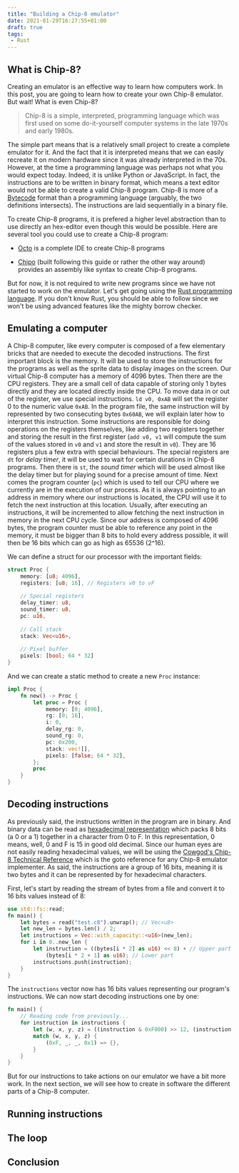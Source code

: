 ```yaml
---
title: "Building a Chip-8 emulator"
date: 2021-01-29T16:27:55+01:00
draft: true
tags:
 - Rust
---
```


## What is Chip-8?

Creating an emulator is an effective way to learn how computers work.
In this post, you are going to learn how to create your own Chip-8 emulator. But wait! What is even Chip-8?

> Chip-8 is a simple, interpreted, programming language which was first used on some do-it-yourself computer systems in the late 1970s and early 1980s.

The simple part means that is a relatively small project to create a complete emulator for it. And the fact that it is interpreted means that we can easily recreate it on modern hardware since it was already interpreted in the 70s. However, at the time a programming language was perhaps not what you would expect today. Indeed, it is unlike Python or JavaScript. In fact, the instructions are to be written in binary format, which means a text editor would not be able to create a valid Chip-8 program. Chip-8 is more of a [Bytecode](https://en.wikipedia.org/wiki/Bytecode) format than a programming language (arguably, the two definitions intersects). The instructions are laid sequentially in a binary file.

To create Chip-8 programs, it is prefered a higher level abstraction than to use directly an hex-editor even though this would be possible. Here are several tool you could use to create a Chip-8 program:

 - [Octo](https://internet-janitor.itch.io/octo) is a complete IDE to create Chip-8 programs

 - [Chipo](https://chipo.ber.gp/) (built following this guide or rather the other way around) provides an assembly like syntax to create Chip-8 programs.

But for now, it is not required to write new programs since we have not started to work on the emulator. Let's get going using the [Rust programming language](https://www.rust-lang.org/). If you don't know Rust, you should be able to follow since we won't be using advanced features like the mighty borrow checker.

## Emulating a computer

A Chip-8 computer, like every computer is composed of a few elementary bricks that are needed to execute the decoded instructions.
The first important block is the memory. It will be used to store the instructions for the programs as well as the sprite data to display images on the screen. Our virtual Chip-8 computer has a memory of 4096 bytes. Then there are the CPU registers. They are a small cell of data capable of storing only 1 bytes directly and they are located directly inside the CPU. To move data in or out of the register, we use special instructions. `ld v0, 0xAB` will set the register 0 to the numeric value `0xAB`. In the program file, the same instruction will by represented by two consecuting bytes `0x60AB`, we will explain later how to interpret this instruction. Some instructions are responsible for doing operations on the registers themselves, like adding two registers together and storing the result in the first register (`add v0, v1` will compute the sum of the values stored in `v0` and `v1` and store the result in `v0`). They are 16 registers plus a few extra with special behaviours. The special registers are `dt` for _delay timer_, it will be used to wait for certain durations in Chip-8 programs. Then there is `st`, the _sound timer_ which will be used almost like the delay timer but for playing sound for a precise amount of time. Next comes the program counter (`pc`) which is used to tell our CPU where we currently are in the execution of our process. As it is always pointing to an address in memory where our instructions is located, the CPU will use it to fetch the next instruction at this location. Usually, after executing an instructions, it will be incremented to allow fetching the next instruction in memory in the next CPU cycle. Since our address is composed of 4096 bytes, the program counter must be able to reference any point in the memory, it must be bigger than 8 bits to hold every address possible, it will then be 16 bits which can go as high as 65536 (2^16).

We can define a struct for our processor with the important fields:

```rust
struct Proc {
    memory: [u8; 4096],
    registers: [u8; 16], // Registers v0 to vF
    
    // Special registers
    delay_timer: u8,
    sound_timer: u8,
    pc: u16,
    
    // Call stack
    stack: Vec<u16>,
    
    // Pixel buffer
    pixels: [bool; 64 * 32]
}
```

And we can create a static method to create a new `Proc` instance:

```rust
impl Proc {
    fn new() -> Proc {
        let proc = Proc {
            memory: [0; 4096],
            rg: [0; 16],
            i: 0,
            delay_rg: 0,
            sound_rg: 0,
            pc: 0x200,
            stack: vec![],
            pixels: [false; 64 * 32],
        };
        proc
    }
}
```

## Decoding instructions

As previously said, the instructions written in the program are in binary. And binary data can be read as [hexadecimal representation](https://en.wikipedia.org/wiki/Hexadecimal) which packs 8 bits (a 0 or a 1) together in a character from 0 to F. In this representation, 0 means, well, 0 and F is 15 in good old decimal.
Since our human eyes are not easily reading hexadecimal values, we will be using the [Cowgod's Chip-8 Technical Reference](http://devernay.free.fr/hacks/chip8/C8TECH10.HTM) which is the goto reference for any Chip-8 emulator implementer. As said, the instructions are a group of 16 bits, meaning it is two bytes and it can be represented by for hexadecimal characters.

First, let's start by reading the stream of bytes from a file and convert it to 16 bits values instead of 8:

```rust 
use std::fs::read;
fn main() {
    let bytes = read("test.c8").unwrap(); // Vec<u8>
    let new_len = bytes.len() / 2;
    let instructions = Vec::with_capacity::<u16>(new_len);
    for i in 0..new_len {
        let instruction = ((bytes[i * 2] as u16) << 8) + // Upper part
            (bytes[i * 2 + 1] as u16); // Lower part
        instructions.push(instruction);
    }
}
```

The `instructions` vector now has 16 bits values representing our program's instructions. We can now start decoding instructions one by one:

```rust
fn main() {
    // Reading code from previously...
    for instruction in instructions {
        let (w, x, y, z) = ((instruction & 0xF000) >> 12, (instruction & 0xF00) >> 8, (instruction & 0xF0) >> 4, instruction & 0xF);
        match (w, x, y, z) {
            (0xF, _, _, 0x1) => {},
        }
    }
}
```

But for our instructions to take actions on our emulator we have a bit more work. In the next section, we will see how to create in software the different parts of a Chip-8 computer.

## Running instructions

## The loop

## Conclusion


